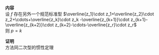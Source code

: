 **内容**  
设 $f$ 存在另外一个规范标准型 $\overline{z_1}\cdot z_1+\overline{z_2}\cdot z_2+\cdots+\overline{z_k}\cdot z_k  
-\overline{z_{k+1}}\cdot z_{k+1}-\overline{z_{k+2}}\cdot z_{k+2}-\cdots-\overline{z_r}\cdot z_r$  
则 $p=k$  
  
**证明**  
方法同二次型的惯性定理  
